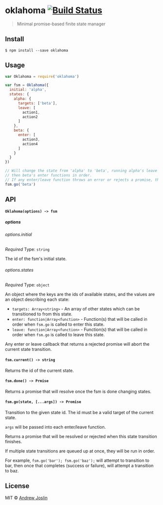 # oklahoma [![Build Status](https://travis-ci.org/ajoslin/oklahoma.svg?branch=master)](https://travis-ci.org/ajoslin/oklahoma)

> Minimal promise-based finite state manager

## Install

```
$ npm install --save oklahoma
```

## Usage

```js
var Oklahoma = require('oklahoma')

var fsm = Oklahoma({
  initial: 'alpha',
  states: {
    alpha: {
      targets: ['beta'],
      leave: [
        action1,
        action2
      ]
    },
    beta: {
      enter: [
        action3,
        action4
      ]
    }
  }
})

// Will change the state from 'alpha' to 'beta', running alpha's leave functions in order,
// then beta's enter functions in order.
// If any enter/leave function throws an error or rejects a promise, the state transition will abort.
fsm.go('beta')
```

## API

#### `Oklahoma(options) -> fsm`

##### options

###### options.initial

*Required*
Type: `string`

The id of the fsm's initial state.

###### options.states

*Required*
Type: `object`

An object where the keys are the ids of available states, and the values are an object describing each state:

- `targets: Array<string>` - An array of other states which can be transitioned to from this state.
- `enter: function|Array<function>` - Function(s) that will be called in order when `fsm.go` is called to enter this state.
- `leave: function|Array<function>` - Function(s) that will be called in order when `fsm.go` is called to leave this state.

Any enter or leave callback that returns a rejected promise will abort the current state transition.

#### `fsm.current() -> string`

Returns the id of the current state.

#### `fsm.done() -> Prmise`

Returns a promise that will resolve once the fsm is done changing states.

#### `fsm.go(state, [...args]) -> Promise`

Transition to the given state id. The id must be a valid target of the current state.

`args` will be passed into each enter/leave function.

Returns a promise that will be resolved or rejected when this state transition finishes.

If multiple state transitions are queued up at once, they will be run in order.

For example, `fsm.go('bar'); fsm.go('baz');` will attempt to transition to bar, then once that completes (success or failure), will attempt a transition to baz.

## License
MIT © [Andrew Joslin](http://ajoslin.com)
